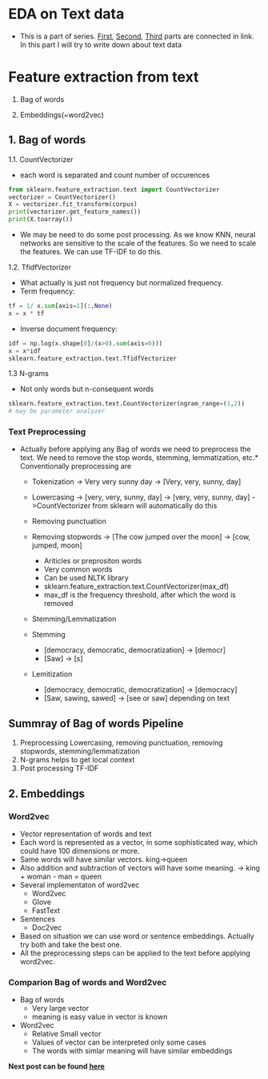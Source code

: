# EDA on Text data

* This is a part of series. [First](https://Hasangoni.github.io/2022/11/19/Explanatory_data_analysis), [Second](https://Hasangoni.github.io/2022/11/19/Feature_preprocessing_and_generation.html), [Third](https://Hasangoni.github.io/2022/11/19/Exploring_anonymized_data.html) parts are connected in link.   In this part I will try to write down about text data
# Feature extraction from text

1. Bag of words

2. Embeddings(~word2vec)

## 1. Bag of words

1.1. CountVectorizer

* each word is separated and count number of occurences

```python
from sklearn.feature_extraction.text import CountVectorizer
vectorizer = CountVectorizer()
X = vectorizer.fit_transform(corpus)
print(vectorizer.get_feature_names())
print(X.toarray())
```

* We may be need to do some post processing. As we know KNN, neural networks are sensitive to the scale of the features. So we need to scale the features. We can use TF-IDF to do this.

1.2. TfidfVectorizer

* What actually is just not frequency but normalized frequency.
* Term frequency:

```python
tf = 1/ x.sum[axis=1](:,None)
x = x * tf
```

* Inverse document frequency:

```python
idf = np.log(x.shape[0]/(x>0).sum(axis=0)))
x = x*idf
sklearn.feature_extraction.text.TfidfVectorizer
```

1.3 N-grams

* Not only words but n-consequent words

```python
sklearn.feature_extraction.text.CountVectorizer(ngram_range=(1,2)) 
# may be parameter analyzer
```

### Text Preprocessing

* Actually before applying any Bag of words we need to preprocess the text. We need to remove the stop words, stemming, lemmatization, etc.* Conventionally preprocessing are

  * Tokenization -> Very very sunny day -> [Very, very, sunny, day]
  * Lowercasing -> [very, very, sunny, day] -> [very, very, sunny, day] ->CountVectorizer from sklearn will automatically do this
  * Removing punctuation
  * Removing stopwords -> [The cow jumped over the moon] -> [cow, jumped, moon]
    * Ariticles or preprositon words
    * Very common words
    * Can be used NLTK library
    * sklearn.feature_extraction.text.CountVectorizer(max_df)
    * max_df is the frequency threshold, after which the word is removed

  * Stemming/Lemmatization

  * Stemming
    * [democracy, democratic, democratization] -> [democr]
    * [Saw] -> [s]
  * Lemitization
    * [democracy, democratic, democratization] -> [democracy]
    * [Saw, sawing, sawed] -> [see or saw] depending on text

## Summray of Bag of words Pipeline

1. Preprocessing
   Lowercasing, removing punctuation, removing stopwords, stemming/lemmatization
2. N-grams helps to get local context
3. Post processing TF-IDF

## 2. Embeddings

### Word2vec

* Vector representation of words and text
* Each word is represented as a vector, in some sophisticated way, which could have 100 dimensions or more.
* Same words will have similar vectors. king->queen
* Also addition and subtraction of vectors will have some meaning. -> king + woman - man = queen
* Several implementaton of word2vec
  * Word2vec
  * Glove
  * FastText
* Sentences
  * Doc2vec
* Based on situation we can use word or sentence embeddings. Actually try both and take the best one.
* All the preprocessing steps can be applied to the text before applying word2vec.

### Comparion Bag of words and Word2vec

* Bag of words
  * Very large vector
  * meaning is easy value in vector is known
* Word2vec
  * Relative Small vector
  * Values of vector can be interpreted only some cases
  * The words with simlar meaning will have similar embeddings

__Next post can be found [here](https://Hasangoni.github.io/2022/11/19/Feature_extraction_images.html)__